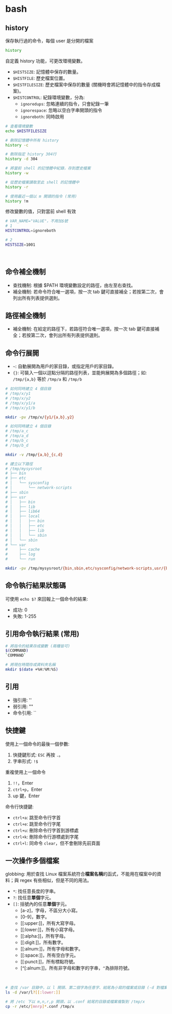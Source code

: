 # bash

## history
保存執行過的命令，每個 user 是分開的檔案
```sh
history
```
自定義 history 功能，可更改環境變數。
* `$HISTSIZE`: 記憶體中保存的數量。
* `$HISTFILE`: 歷史檔案位置。
* `$HISTFILESIZE`: 歷史檔案中保存的數量 (關機時會將記憶體中的指令存成檔案)。
* `$HISTCONTROL`: 紀錄環境變數，分為: 
    * `ignoredups`: 忽略連續的指令，只會紀錄一筆
    * `ignorespace`: 忽略以空白字串開頭的指令
    * `ignoreboth`: 同時啟用

```sh
# 查看環境變數
echo $HISTFILESIZE

# 刪除記憶體中所有 history
history -c

# 刪除指定 history 304行
history -d 304

# 將當前 shell 的記憶體中紀錄，存到歷史檔案
history -w

# 從歷史檔案讀取至此 shell 的記憶體中
history -r

# 使用最近一個以 m 開頭的指令 (常用)
history !m
```
修改變數的值，只對當前 shell 有效
```sh
# VAR_NAME="VALUE"，不用加$號
# 1
HISTCONTROL=ignoreboth

# 2
HISTSIZE=1001
```



<br/>

## 命令補全機制
* 查找機制: 根據 $PATH 環境變數設定的路徑，由左至右查找。
* 補全機制: 若命令符合唯一選項，按一次 tab 鍵可直接補全；若按第二次，會列出所有列表提供選則。


## 路徑補全機制
* 補全機制: 在給定的路徑下，若路徑符合唯一選項，按一次 tab 鍵可直接補全；若按第二次，會列出所有列表提供選則。


## 命令行展開
* `~`: 自動展開為用戶的家目錄，或指定用戶的家目錄。
* `{}`: 可裝入一個以逗點分隔的路徑列表，並能夠展開為多個路徑；如: `/tmp/{a,b}` 等於 `/tmp/a` 和 `/tmp/b`

```sh
# 如何同時建立 4 個目錄
# /tmp/x/y1
# /tmp/x/y2
# /tmp/x/y1/a
# /tmp/x/y1/b

mkdir -pv /tmp/x/{y1/{a,b},y2}
```
```sh
# 如何同時建立 4 個目錄
# /tmp/a_c
# /tmp/a_d
# /tmp/b_c
# /tmp/b_d

mkdir -v /tmp/{a,b}_{c,d}
```
```sh
# 建立以下路徑
# /tmp/mysysroot
# ├── bin
# ├── etc
# │   └── sysconfig
# │       └── network-scripts
# ├── sbin
# ├── usr
# │   ├── bin
# │   ├── lib
# │   ├── lib64
# │   ├── local
# │   │   ├── bin
# │   │   ├── etc
# │   │   ├── lib
# │   │   └── sbin
# │   └── sbin
# └── var
#     ├── cache
#     ├── log
#     └── run

mkdir -pv /tmp/mysysroot/{bin,sbin,etc/sysconfig/network-scripts,usr/{bin,sbin,lib,lib64,local/{bin,etc,lib,sbin}},var/{cache,log,run}}
```

## 命令執行結果狀態碼
可使用 `echo $?` 來回報上一個命令的結果:
* 成功: 0
* 失敗: 1-255

## 引用命令執行結果 (常用)
```sh
# 將指令的結果存成變數 (兩種皆可)
$(COMMAND)
`COMMAND`

# 將現在時間存成資料夾名稱
mkdir $(date +%H:%M:%S)
```

## 引用
* 強引用: ''
* 弱引用: ""
* 命令引用: ``

## 快捷鍵
使用上一個命令的最後一個參數: 
1. 快捷鍵形式: `ESC` 再按 `.`。
2. 字串形式: `!$`

重複使用上一個命令
1. `!!`，Enter
2. `ctrl+p`，Enter
3. up 鍵，Enter

命令行快捷鍵: 
* `ctrl+a`: 跳至命令行字首 
* `ctrl+e`: 跳至命令行字尾
* `ctrl+u`: 刪除命令行字首到游標處
* `ctrl+k`: 刪除命令行游標處到字尾
* `ctrl+l`: 同命令 `clear`，但不會刪除先前頁面


## 一次操作多個檔案
globbing: 用於查找 Linux 檔案系統符合**檔案名稱**的函式，不能用在檔案中的資料；與 regex 有些相似，但是不同的用法。
* `*`: 找任意長度的字串。
* `?`: 找任意**單個**字元。
* `[]`: 括號內的任意**單個**字元。
    * [a-z]，字母，不區分大小寫。
    * [0-9]，數字。
    * [[:upper:]]，所有大寫字母。
    * [[:lower:]]，所有小寫字母。
    * [[:alpha:]]，所有字母。
    * [[:digit:]]，所有數字。
    * [[:alnum:]]，所有字母和數字。
    * [[:space:]]，所有空白字元。
    * [[:punct:]]，所有標點符號。
    * [^[:alnum:]]，所有非字母和數字的字串，`^`為排除符號。

<br/>

```sh
# 查找 /var 目錄中，以 l 開頭、第二個字為任意字、結尾為小寫的檔案或目錄 (-d 對檔案無影響，還是會顯示)
ls -d /var/l?[[:lower:]]

# 將 /etc 下以 m,n,r,p 開頭，以 .conf 結尾的目錄或檔案複製到 /tmp/x
cp -r /etc/[mnrp]*.conf /tmp/x
```